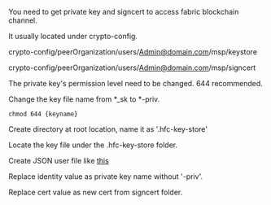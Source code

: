 You need to get private key and signcert to access fabric blockchain channel.

It usually located under crypto-config.

crypto-config/peerOrganization/users/Admin@domain.com/msp/keystore

crypto-config/peerOrganization/users/Admin@domain.com/msp/signcert

The private key's permission level need to be changed. 644 recommended.

Change the key file name from *_sk to *-priv.

```shell
chmod 644 {keyname}
```

Create directory at root location, name it as '.hfc-key-store'

Locate the key file under the .hfc-key-store folder.

Create JSON user file like [this](https://github.com/reoim/blockchain-bmt/edit/master/creds/PeerAdmin)

Replace identity value as private key name without '-priv'.

Replace cert value as new cert from signcert folder.

